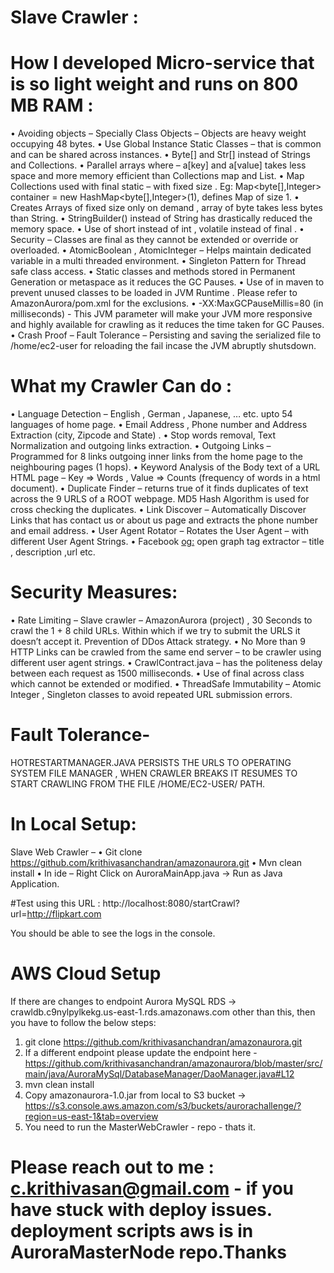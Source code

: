 # Slave Crawler : 

# How I developed Micro-service that is so light weight and runs on 800 MB RAM : 

•	Avoiding objects – Specially Class Objects – Objects are heavy weight occupying 48 bytes.
•	Use Global Instance Static Classes – that is common and can be shared across instances. 
•	Byte[] and Str[] instead of Strings and Collections.
•	Parallel arrays where – a[key] and a[value] takes less space and more memory efficient than Collections map and List.
•	Map Collections used with final static – with fixed size .
Eg: Map<byte[],Integer> container = new HashMap<byte[],Integer>(1), defines Map of size 1.
•	Creates Arrays of fixed size only on demand , array of byte takes less bytes than String.
•	StringBuilder() instead of String has drastically reduced the memory space. 
•	Use of short instead of int , volatile instead of final .
•	Security – Classes are final as they cannot be extended or override or overloaded.
•	AtomicBoolean , AtomicInteger – Helps maintain dedicated variable in  a multi threaded environment.
•	Singleton Pattern for Thread safe class access. 
•	Static classes and methods stored in Permanent Generation or metaspace as it reduces the GC Pauses.
•	Use of <exclusions> </exclusions> in maven to prevent unused classes to be loaded in JVM Runtime . Please refer to AmazonAurora/pom.xml for the exclusions.
•	-XX:MaxGCPauseMillis=80 (in milliseconds)  - This JVM parameter will make your JVM more responsive and highly available for crawling as it reduces the time taken for GC Pauses.
•	Crash Proof – Fault Tolerance – Persisting and saving the serialized file to /home/ec2-user for reloading the fail incase the JVM abruptly shutsdown.

# What my Crawler Can do : 
•	Language Detection – English , German , Japanese, … etc. upto 54 languages of home page.
•	Email Address , Phone number and Address Extraction (city, Zipcode and State) . 
•	Stop words removal, Text Normalization and outgoing links extraction. 
•	Outgoing Links – Programmed for 8 links outgoing inner links from the home page to the neighbouring pages (1 hops). 
•	Keyword Analysis of the Body text of a URL HTML page – Key => Words , Value => Counts (frequency of words in a html document). 
•	Duplicate Finder – returns true of it finds duplicates of text across the 9 URLS of a ROOT webpage. MD5 Hash Algorithm is used for cross checking the duplicates. 
•	Link Discover – Automatically Discover Links that has contact us or about us page and extracts the phone number and email address.
•	User Agent Rotator – Rotates the User Agent – with different User Agent Strings.
•	Facebook <og:> open graph tag extractor – title , description ,url etc.

# Security Measures: 
•	Rate Limiting – Slave crawler – AmazonAurora (project) , 30 Seconds to crawl the 1 + 8 child URLs. Within which if we try to submit the URLS it doesn’t accept it. Prevention of DDos Attack strategy.
•	No More than 9 HTTP Links can be crawled from the same end server – to be crawler using different user agent strings.
•	CrawlContract.java – has the politeness delay between each request as 1500 milliseconds.
•	Use of final across class which cannot be extended or modified.
•	ThreadSafe Immutability – Atomic Integer , Singleton classes to avoid repeated URL submission errors.

# Fault Tolerance-
HOTRESTARTMANAGER.JAVA PERSISTS THE URLS TO OPERATING SYSTEM FILE MANAGER , WHEN CRAWLER BREAKS IT RESUMES TO START CRAWLING FROM THE FILE /HOME/EC2-USER/ PATH.


# In Local Setup:

Slave Web Crawler – 
•	Git clone https://github.com/krithivasanchandran/amazonaurora.git
•	Mvn clean install
•	In ide – Right Click on AuroraMainApp.java -> Run as Java Application.

#Test using this URL : 
http://localhost:8080/startCrawl?url=http://flipkart.com

You should be able to see the logs in the console.

# AWS Cloud Setup

If there are changes to endpoint Aurora MySQL RDS -> crawldb.c9nylpylkekg.us-east-1.rds.amazonaws.com other than this, then you have to follow the 
below steps: 
1. git clone https://github.com/krithivasanchandran/amazonaurora.git
2. If a different endpoint please update the endpoint here - 
https://github.com/krithivasanchandran/amazonaurora/blob/master/src/main/java/AuroraMySql/DatabaseManager/DaoManager.java#L12
3. mvn clean install
4. Copy amazonaurora-1.0.jar from local to S3 bucket -> https://s3.console.aws.amazon.com/s3/buckets/aurorachallenge/?region=us-east-1&tab=overview
5. You need to run the MasterWebCrawler - repo - thats it. 

# Please reach out to me : c.krithivasan@gmail.com - if you have stuck with deploy issues. deployment scripts aws is in AuroraMasterNode repo.Thanks
